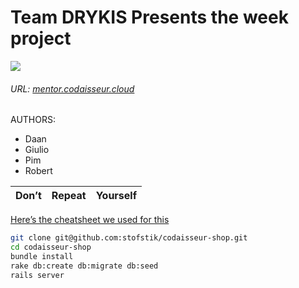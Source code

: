 # Team DRYKIS Presents the week project

<img src="https://github.com/stofstik/codaisseur-shop/blob/master/7ffe8f9b-1dca-4570-a103-20605f949029-large.png" />

###### URL: [mentor.codaisseur.cloud](http://mentor.codaisseur.cloud)

AUTHORS:
* Daan
* Giulio
* Pim
* Robert


| Don’t        | Repeat           | Yourself  |
| ------------- |:-------------:| -----:|

[Here’s the cheatsheet we used for this](https://github.com/adam-p/markdown-here/wiki/Markdown-Cheatsheet)

```bash
git clone git@github.com:stofstik/codaisseur-shop.git
cd codaisseur-shop
bundle install
rake db:create db:migrate db:seed
rails server
```

